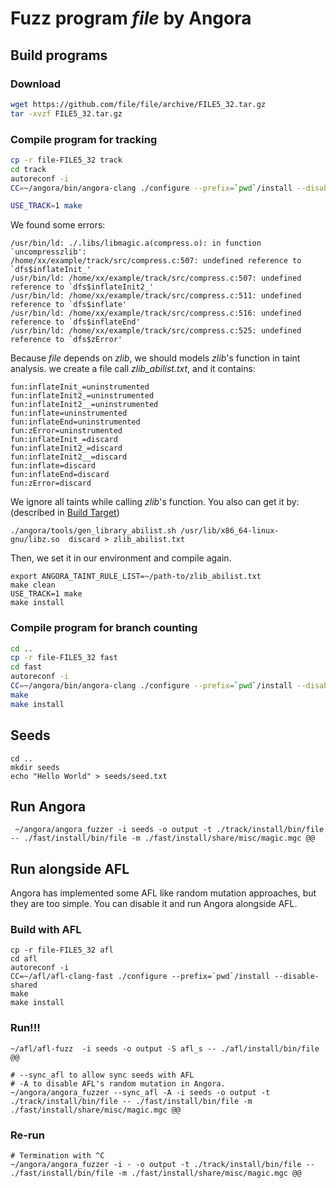 # Fuzz program *file* by Angora

## Build programs

### Download
``` sh
wget https://github.com/file/file/archive/FILE5_32.tar.gz
tar -xvzf FILE5_32.tar.gz
```

### Compile program for tracking
``` sh
cp -r file-FILE5_32 track
cd track
autoreconf -i
CC=~/angora/bin/angora-clang ./configure --prefix=`pwd`/install --disable-shared

USE_TRACK=1 make
```

We found some errors:
```
/usr/bin/ld: ./.libs/libmagic.a(compress.o): in function `uncompresszlib':
/home/xx/example/track/src/compress.c:507: undefined reference to `dfs$inflateInit_'
/usr/bin/ld: /home/xx/example/track/src/compress.c:507: undefined reference to `dfs$inflateInit2_'
/usr/bin/ld: /home/xx/example/track/src/compress.c:511: undefined reference to `dfs$inflate'
/usr/bin/ld: /home/xx/example/track/src/compress.c:516: undefined reference to `dfs$inflateEnd'
/usr/bin/ld: /home/xx/example/track/src/compress.c:525: undefined reference to `dfs$zError'
```
Because *file* depends on *zlib*, we should models *zlib*'s function in taint analysis. we create a file call *zlib_abilist.txt*, and it contains:
```
fun:inflateInit_=uninstrumented
fun:inflateInit2_=uninstrumented
fun:inflateInit2__=uninstrumented
fun:inflate=uninstrumented
fun:inflateEnd=uninstrumented
fun:zError=uninstrumented
fun:inflateInit_=discard
fun:inflateInit2_=discard
fun:inflateInit2__=discard
fun:inflate=discard
fun:inflateEnd=discard
fun:zError=discard
```
We ignore all taints while calling *zlib*'s function.
You also can get it by:  (described in [Build Target](./build_target.md))
```
./angora/tools/gen_library_abilist.sh /usr/lib/x86_64-linux-gnu/libz.so  discard > zlib_abilist.txt
```

Then, we set it in our environment and compile again.
```
export ANGORA_TAINT_RULE_LIST=~/path-to/zlib_abilist.txt 
make clean
USE_TRACK=1 make
make install
```

### Compile program for branch counting
``` sh
cd ..
cp -r file-FILE5_32 fast
cd fast
autoreconf -i
CC=~/angora/bin/angora-clang ./configure --prefix=`pwd`/install --disable-shared
make 
make install
```


## Seeds
```
cd ..
mkdir seeds
echo "Hello World" > seeds/seed.txt
```

## Run Angora

```
 ~/angora/angora_fuzzer -i seeds -o output -t ./track/install/bin/file -- ./fast/install/bin/file -m ./fast/install/share/misc/magic.mgc @@   
```

## Run alongside AFL
Angora has implemented some AFL like random mutation approaches, but they are too simple. You can disable it and run Angora alongside AFL.
### Build with AFL
```
cp -r file-FILE5_32 afl
cd afl
autoreconf -i
CC=~/afl/afl-clang-fast ./configure --prefix=`pwd`/install --disable-shared
make 
make install
```

### Run!!!
```
~/afl/afl-fuzz  -i seeds -o output -S afl_s -- ./afl/install/bin/file @@

# --sync_afl to allow sync seeds with AFL
# -A to disable AFL's random mutation in Angora.
~/angora/angora_fuzzer --sync_afl -A -i seeds -o output -t ./track/install/bin/file -- ./fast/install/bin/file -m ./fast/install/share/misc/magic.mgc @@   
```
### Re-run
```
# Termination with ^C
~/angora/angora_fuzzer -i - -o output -t ./track/install/bin/file -- ./fast/install/bin/file -m ./fast/install/share/misc/magic.mgc @@
```